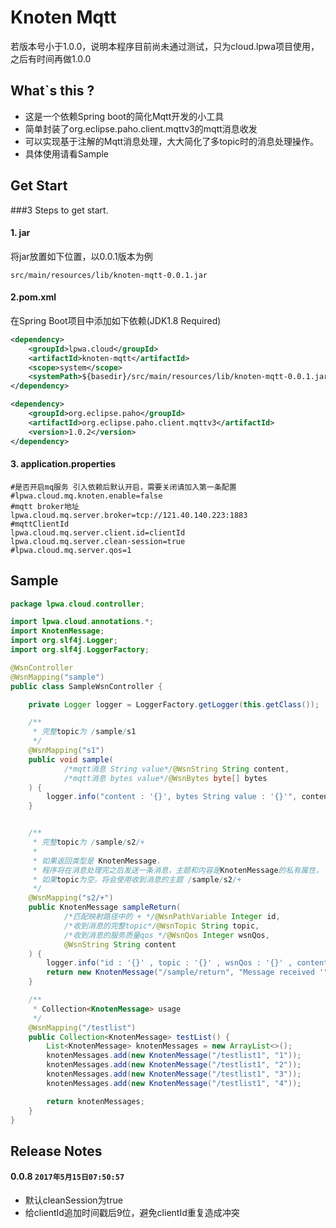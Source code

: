 # Knoten Mqtt
若版本号小于1.0.0，说明本程序目前尚未通过测试，只为cloud.lpwa项目使用，之后有时间再做1.0.0

## What`s this ?
- 这是一个依赖Spring boot的简化Mqtt开发的小工具
- 简单封装了org.eclipse.paho.client.mqttv3的mqtt消息收发
- 可以实现基于注解的Mqtt消息处理，大大简化了多topic时的消息处理操作。
- 具体使用请看Sample

## Get Start
###3 Steps to get start.
#### 1. jar
将jar放置如下位置，以0.0.1版本为例
```properties
src/main/resources/lib/knoten-mqtt-0.0.1.jar
```

#### 2.pom.xml
在Spring Boot项目中添加如下依赖(JDK1.8 Required)
```xml
<dependency>
	<groupId>lpwa.cloud</groupId>
	<artifactId>knoten-mqtt</artifactId>
	<scope>system</scope>
	<systemPath>${basedir}/src/main/resources/lib/knoten-mqtt-0.0.1.jar</systemPath>
</dependency>

<dependency>
	<groupId>org.eclipse.paho</groupId>
	<artifactId>org.eclipse.paho.client.mqttv3</artifactId>
	<version>1.0.2</version>
</dependency>
```

#### 3. application.properties
```properties
#是否开启mq服务 引入依赖后默认开启，需要关闭请加入第一条配置
#lpwa.cloud.mq.knoten.enable=false
#mqtt broker地址
lpwa.cloud.mq.server.broker=tcp://121.40.140.223:1883
#mqttClientId
lpwa.cloud.mq.server.client.id=clientId
lpwa.cloud.mq.server.clean-session=true
#lpwa.cloud.mq.server.qos=1
```



## Sample

```java
package lpwa.cloud.controller;

import lpwa.cloud.annotations.*;
import KnotenMessage;
import org.slf4j.Logger;
import org.slf4j.LoggerFactory;

@WsnController
@WsnMapping("sample")
public class SampleWsnController {

    private Logger logger = LoggerFactory.getLogger(this.getClass());

    /**
     * 完整topic为 /sample/s1
     */
    @WsnMapping("s1")
    public void sample(
            /*mqtt消息 String value*/@WsnString String content,
            /*mqtt消息 bytes value*/@WsnBytes byte[] bytes
    ) {
        logger.info("content : '{}', bytes String value : '{}'", content, new String(bytes));
    }


    /**
     * 完整topic为 /sample/s2/+
     * 
     * 如果返回类型是 KnotenMessage，
     * 程序将在消息处理完之后发送一条消息，主题和内容是KnotenMessage的私有属性，
     * 如果topic为空，将会使用收到消息的主题 /sample/s2/+
     */
    @WsnMapping("s2/+")
    public KnotenMessage sampleReturn(
            /*匹配映射路径中的 + */@WsnPathVariable Integer id,
            /*收到消息的完整topic*/@WsnTopic String topic,
            /*收到消息的服务质量qos */@WsnQos Integer wsnQos,
            @WsnString String content
    ) {
        logger.info("id : '{}' , topic : '{}' , wsnQos : '{}' , content : {}", id, topic, wsnQos, content);
        return new KnotenMessage("/sample/return", "Message received '" + topic + "' , '" + content + "'");
    }

    /**
     * Collection<KnotenMessage> usage
     */
    @WsnMapping("/testlist")
    public Collection<KnotenMessage> testList() {
        List<KnotenMessage> knotenMessages = new ArrayList<>();
        knotenMessages.add(new KnotenMessage("/testlist1", "1"));
        knotenMessages.add(new KnotenMessage("/testlist1", "2"));
        knotenMessages.add(new KnotenMessage("/testlist1", "3"));
        knotenMessages.add(new KnotenMessage("/testlist1", "4"));

        return knotenMessages;
    }
}

```

## Release Notes

#### 0.0.8 `2017年5月15日07:50:57`
- 默认cleanSession为true
- 给clientId追加时间戳后9位，避免clientId重复造成冲突

